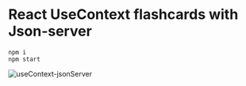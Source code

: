 # React UseContext flashcards with Json-server

```
npm i
npm start
```
![useContext-jsonServer](https://user-images.githubusercontent.com/97021586/211171110-d7d3e656-59a4-4580-9791-bb64db796bf5.gif)
